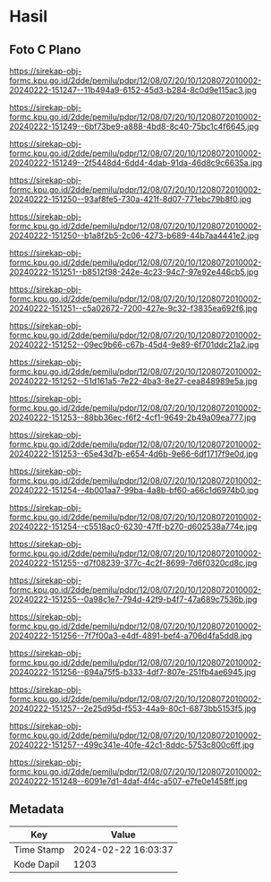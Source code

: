 # Hasil

## Foto C Plano

https://sirekap-obj-formc.kpu.go.id/2dde/pemilu/pdpr/12/08/07/20/10/1208072010002-20240222-151247--11b494a9-6152-45d3-b284-8c0d9e115ac3.jpg

https://sirekap-obj-formc.kpu.go.id/2dde/pemilu/pdpr/12/08/07/20/10/1208072010002-20240222-151249--6bf73be9-a888-4bd8-8c40-75bc1c4f6645.jpg

https://sirekap-obj-formc.kpu.go.id/2dde/pemilu/pdpr/12/08/07/20/10/1208072010002-20240222-151249--2f5448d4-6dd4-4dab-91da-46d8c9c6635a.jpg

https://sirekap-obj-formc.kpu.go.id/2dde/pemilu/pdpr/12/08/07/20/10/1208072010002-20240222-151250--93af8fe5-730a-421f-8d07-771ebc79b8f0.jpg

https://sirekap-obj-formc.kpu.go.id/2dde/pemilu/pdpr/12/08/07/20/10/1208072010002-20240222-151250--b1a8f2b5-2c06-4273-b689-44b7aa4441e2.jpg

https://sirekap-obj-formc.kpu.go.id/2dde/pemilu/pdpr/12/08/07/20/10/1208072010002-20240222-151251--b8512f98-242e-4c23-94c7-97e92e446cb5.jpg

https://sirekap-obj-formc.kpu.go.id/2dde/pemilu/pdpr/12/08/07/20/10/1208072010002-20240222-151251--c5a02672-7200-427e-9c32-f3835ea692f6.jpg

https://sirekap-obj-formc.kpu.go.id/2dde/pemilu/pdpr/12/08/07/20/10/1208072010002-20240222-151252--09ec9b66-c67b-45d4-9e89-6f701ddc21a2.jpg

https://sirekap-obj-formc.kpu.go.id/2dde/pemilu/pdpr/12/08/07/20/10/1208072010002-20240222-151252--51d161a5-7e22-4ba3-8e27-cea848989e5a.jpg

https://sirekap-obj-formc.kpu.go.id/2dde/pemilu/pdpr/12/08/07/20/10/1208072010002-20240222-151253--88bb36ec-f6f2-4cf1-9649-2b49a09ea777.jpg

https://sirekap-obj-formc.kpu.go.id/2dde/pemilu/pdpr/12/08/07/20/10/1208072010002-20240222-151253--65e43d7b-e654-4d6b-9e66-6df1717f9e0d.jpg

https://sirekap-obj-formc.kpu.go.id/2dde/pemilu/pdpr/12/08/07/20/10/1208072010002-20240222-151254--4b001aa7-99ba-4a8b-bf60-a66c1d6974b0.jpg

https://sirekap-obj-formc.kpu.go.id/2dde/pemilu/pdpr/12/08/07/20/10/1208072010002-20240222-151254--c5518ac0-6230-47ff-b270-d602538a774e.jpg

https://sirekap-obj-formc.kpu.go.id/2dde/pemilu/pdpr/12/08/07/20/10/1208072010002-20240222-151255--d7f08239-377c-4c2f-8699-7d6f0320cd8c.jpg

https://sirekap-obj-formc.kpu.go.id/2dde/pemilu/pdpr/12/08/07/20/10/1208072010002-20240222-151255--0a98c1e7-794d-42f9-b4f7-47a689c7536b.jpg

https://sirekap-obj-formc.kpu.go.id/2dde/pemilu/pdpr/12/08/07/20/10/1208072010002-20240222-151256--7f7f00a3-e4df-4891-bef4-a706d4fa5dd8.jpg

https://sirekap-obj-formc.kpu.go.id/2dde/pemilu/pdpr/12/08/07/20/10/1208072010002-20240222-151256--694a75f5-b333-4df7-807e-251fb4ae6945.jpg

https://sirekap-obj-formc.kpu.go.id/2dde/pemilu/pdpr/12/08/07/20/10/1208072010002-20240222-151257--2e25d95d-f553-44a9-80c1-6873bb5153f5.jpg

https://sirekap-obj-formc.kpu.go.id/2dde/pemilu/pdpr/12/08/07/20/10/1208072010002-20240222-151257--499c341e-40fe-42c1-8ddc-5753c800c6ff.jpg

https://sirekap-obj-formc.kpu.go.id/2dde/pemilu/pdpr/12/08/07/20/10/1208072010002-20240222-151248--6091e7d1-4daf-4f4c-a507-e7fe0e1458ff.jpg


## Metadata

| Key        | Value               |
| ---------- | ------------------- |
| Time Stamp | 2024-02-22 16:03:37 |
| Kode Dapil | 1203                |



